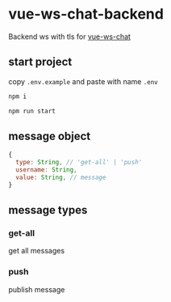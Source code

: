 # vue-ws-chat-backend

Backend ws with tls for [vue-ws-chat](https://github.com/trosck/vue-ws-chat)

## start project
copy `.env.example` and paste with name `.env`

```bash
npm i
```

```bash
npm run start
```

## message object 

```javascript
{
  type: String, // 'get-all' | 'push'
  username: String,
  value: String, // message
}
```

## message types

### get-all

get all messages

### push

publish message
